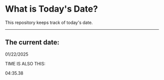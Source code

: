 # What is Today's Date?
This repository keeps track of today's date.
* * *
 
## The current date:  
 01/22/2025 
  
  
 TIME IS ALSO THIS: 
  
 04:35.38 
  
  
